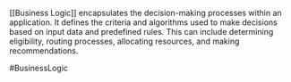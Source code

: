 [[Business Logic]] encapsulates the decision-making processes within an application. It defines the criteria and algorithms used to make decisions based on input data and predefined rules. This can include determining eligibility, routing processes, allocating resources, and making recommendations.

#BusinessLogic 